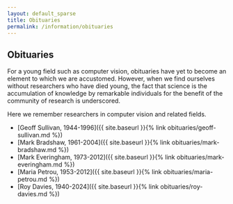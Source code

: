 ```yaml
---
layout: default_sparse
title: Obituaries
permalink: /information/obituaries
---
```


## Obituaries

For a young field such as computer vision, obituaries have yet to become an
element to which we are accustomed.  However, when we find ourselves without
researchers who have died young, the fact that science is the accumulation of
knowledge by remarkable individuals for the benefit of the community of
research is underscored.

Here we remember researchers in computer vision and related fields.

+ [Geoff Sullivan, 1944-1996]({{ site.baseurl }}{% link obituaries/geoff-sullivan.md %})
+ [Mark Bradshaw, 1961-2004]({{ site.baseurl }}{% link obituaries/mark-bradshaw.md %})
+ [Mark Everingham, 1973-2012]({{ site.baseurl }}{% link obituaries/mark-everingham.md %})
+ [Maria Petrou, 1953-2012]({{ site.baseurl }}{% link obituaries/maria-petrou.md %})
+ [Roy Davies, 1940-2024]({{ site.baseurl }}{% link obituaries/roy-davies.md %})
